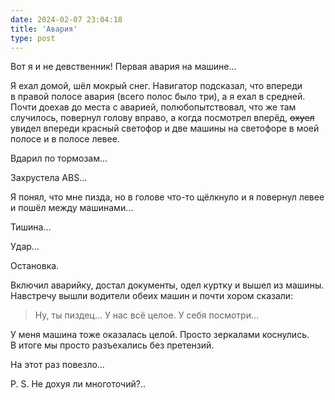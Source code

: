 ```yaml
---
date: 2024-02-07 23:04:18
title: 'Авария'
type: post
---
```


Вот я и не девственник! Первая авария на машине…

Я ехал домой, шёл мокрый снег. Навигатор подсказал, что впереди в правой полосе авария (всего полос было три), а я ехал
в средней. Почти доехав до места с аварией, полюбопытствовал, что же там случилось, повернул голову вправо, а когда
посмотрел вперёд, ~~охуел~~ увидел впереди красный светофор и две машины на светофоре в моей полосе и в полосе левее.

Вдарил по тормозам…

Захрустела ABS…

Я понял, что мне пизда, но в голове что-то щёлкнуло и я повернул левее и пошёл между машинами…

Тишина…

Удар…

Остановка.

Включил аварийку, достал документы, одел куртку и вышел из машины. Навстречу вышли водители обеих машин и почти хором
сказали:

> Ну, ты пиздец… У нас всё целое. У себя посмотри…

У меня машина тоже оказалась целой. Просто зеркалами коснулись. В итоге мы просто разъехались без претензий.

На этот раз повезло…

P. S. Не дохуя ли многоточий?..
